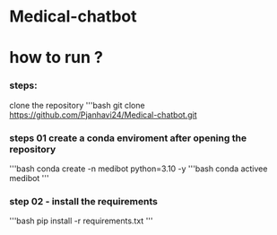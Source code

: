 # Medical-chatbot
# how to run ?
### steps:
clone the repository 
'''bash 
 git clone https://github.com/Pjanhavi24/Medical-chatbot.git

 ### steps 01 create a conda enviroment after opening the repository 
 '''bash
 conda  create -n medibot python=3.10 -y
 '''bash
 conda activee medibot
 '''



 ### step 02 - install the requirements
 '''bash 
 pip install -r requirements.txt
 '''
